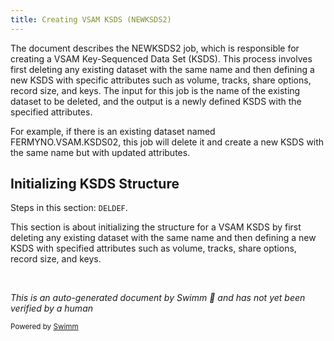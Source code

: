 ```yaml
---
title: Creating VSAM KSDS (NEWKSDS2)
---
```

The document describes the NEWKSDS2 job, which is responsible for creating a VSAM Key-Sequenced Data Set (KSDS). This process involves first deleting any existing dataset with the same name and then defining a new KSDS with specific attributes such as volume, tracks, share options, record size, and keys. The input for this job is the name of the existing dataset to be deleted, and the output is a newly defined KSDS with the specified attributes.

For example, if there is an existing dataset named FERMYNO.VSAM.KSDS02, this job will delete it and create a new KSDS with the same name but with updated attributes.

## Initializing KSDS Structure

Steps in this section: `DELDEF`.

This section is about initializing the structure for a VSAM KSDS by first deleting any existing dataset with the same name and then defining a new KSDS with specified attributes such as volume, tracks, share options, record size, and keys.

&nbsp;

*This is an auto-generated document by Swimm 🌊 and has not yet been verified by a human*

<SwmMeta version="3.0.0" repo-id="Z2l0aHViJTNBJTNBbWFpbmZyYW1lJTNBJTNBU3dpbW0tRGVtbw==" repo-name="mainframe"><sup>Powered by [Swimm](/)</sup></SwmMeta>
